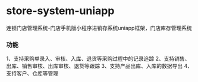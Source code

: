 # store-system-uniapp
连锁门店管理系统-门店手机版小程序进销存系统uniapp框架，门店库存管理系统

### 功能
1、支持采购单录入、审核、入库、退货等采购过程中的记录追踪
2、支持销售、出库、销售审核、出库审核、退货等跟踪
3、支持产品出库、入库的数据导出
4、支持客户、仓库等管理

